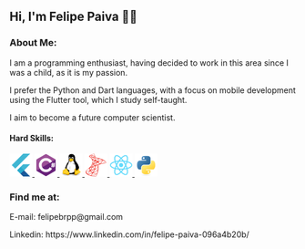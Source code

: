 <h2 align="left">Hi, I'm Felipe Paiva 👋🎉</h2>
<h3 align="left">About Me:</h3>
<p align="left">
I am a programming enthusiast, having decided to work in this area since I was a child, as it is my passion. 

I prefer the Python and Dart languages, with a focus on mobile development using the Flutter tool, which I study self-taught. 

I aim to become a future computer scientist.

<h4 align="left">Hard Skills:</h4>
<p align="left"> 
  <a href="https://flutter.dev/" target="_blank" rel="noreferrer"> 
    <img src="https://raw.githubusercontent.com/devicons/devicon/master/icons/flutter/flutter-original.svg" alt="flutter" width="40" height="40"/> 
  </a> 
  <a href="https://learn.microsoft.com/en-us/dotnet/csharp/" target="_blank" rel="noreferrer"> 
    <img src="https://raw.githubusercontent.com/devicons/devicon/master/icons/csharp/csharp-original.svg" alt="csharp" width="40" height="40"/> 
  </a> 
  <a href="https://www.linux.org/" target="_blank" rel="noreferrer"> 
    <img src="https://raw.githubusercontent.com/devicons/devicon/master/icons/linux/linux-original.svg" alt="linux" width="40" height="40"/> 
  </a>  
  <a href="https://www.microsoft.com/en-us/sql-server" target="_blank" rel="noreferrer"> 
    <img src="https://raw.githubusercontent.com/devicons/devicon/master/icons/microsoftsqlserver/microsoftsqlserver-plain.svg" alt="sql" width="40" height="40"/> 
  </a> 
  <a href="https://reactjs.org/" target="_blank" rel="noreferrer"> 
    <img src="https://raw.githubusercontent.com/devicons/devicon/master/icons/react/react-original.svg" alt="react" width="40" height="40"/> 
  </a> 
  <a href="https://www.python.org/" target="_blank" rel="noreferrer">
    <img src="https://raw.githubusercontent.com/devicons/devicon/master/icons/python/python-original.svg" alt="python" width="40" height="40"/>
  </a>
</p>

</p>
<h3 align="left">Find me at:</h3>
<p> E-mail: felipebrpp@gmail.com </p> 
<p> Linkedin: https://www.linkedin.com/in/felipe-paiva-096a4b20b/ </p> 
</p>


